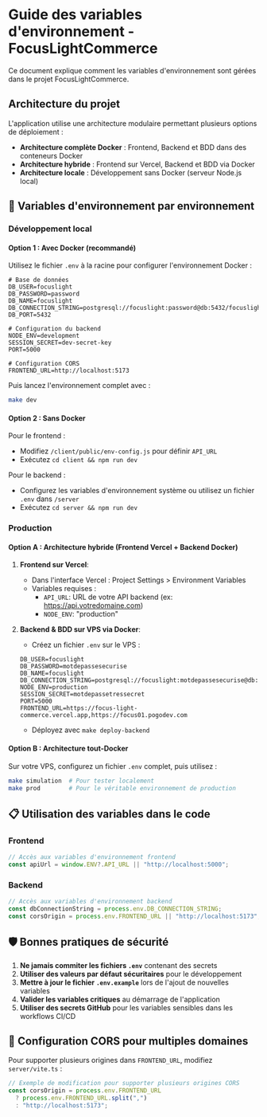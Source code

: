 # Guide des variables d'environnement - FocusLightCommerce

Ce document explique comment les variables d'environnement sont gérées dans le projet FocusLightCommerce.

## Architecture du projet

L'application utilise une architecture modulaire permettant plusieurs options de déploiement :

- **Architecture complète Docker** : Frontend, Backend et BDD dans des conteneurs Docker
- **Architecture hybride** : Frontend sur Vercel, Backend et BDD via Docker
- **Architecture locale** : Développement sans Docker (serveur Node.js local)

## 🔑 Variables d'environnement par environnement

### Développement local

#### Option 1 : Avec Docker (recommandé)

Utilisez le fichier `.env` à la racine pour configurer l'environnement Docker :

```env
# Base de données
DB_USER=focuslight
DB_PASSWORD=password
DB_NAME=focuslight
DB_CONNECTION_STRING=postgresql://focuslight:password@db:5432/focuslight
DB_PORT=5432

# Configuration du backend
NODE_ENV=development
SESSION_SECRET=dev-secret-key
PORT=5000

# Configuration CORS
FRONTEND_URL=http://localhost:5173
```

Puis lancez l'environnement complet avec :

```bash
make dev
```

#### Option 2 : Sans Docker

Pour le frontend :

- Modifiez `/client/public/env-config.js` pour définir `API_URL`
- Exécutez `cd client && npm run dev`

Pour le backend :

- Configurez les variables d'environnement système ou utilisez un fichier `.env` dans `/server`
- Exécutez `cd server && npm run dev`

### Production

#### Option A : Architecture hybride (Frontend Vercel + Backend Docker)

1. **Frontend sur Vercel**:

   - Dans l'interface Vercel : Project Settings > Environment Variables
   - Variables requises :
     - `API_URL`: URL de votre API backend (ex: https://api.votredomaine.com)
     - `NODE_ENV`: "production"

2. **Backend & BDD sur VPS via Docker**:
   - Créez un fichier `.env` sur le VPS :
   ```env
   DB_USER=focuslight
   DB_PASSWORD=motdepassesecurise
   DB_NAME=focuslight
   DB_CONNECTION_STRING=postgresql://focuslight:motdepassesecurise@db:5432/focuslight
   NODE_ENV=production
   SESSION_SECRET=motdepassetressecret
   PORT=5000
   FRONTEND_URL=https://focus-light-commerce.vercel.app,https://focus01.pogodev.com
   ```
   - Déployez avec `make deploy-backend`

#### Option B : Architecture tout-Docker

Sur votre VPS, configurez un fichier `.env` complet, puis utilisez :

```bash
make simulation  # Pour tester localement
make prod        # Pour le véritable environnement de production
```

## 📋 Utilisation des variables dans le code

### Frontend

```javascript
// Accès aux variables d'environnement frontend
const apiUrl = window.ENV?.API_URL || "http://localhost:5000";
```

### Backend

```javascript
// Accès aux variables d'environnement backend
const dbConnectionString = process.env.DB_CONNECTION_STRING;
const corsOrigin = process.env.FRONTEND_URL || "http://localhost:5173";
```

## 🛡️ Bonnes pratiques de sécurité

1. **Ne jamais commiter les fichiers `.env`** contenant des secrets
2. **Utiliser des valeurs par défaut sécuritaires** pour le développement
3. **Mettre à jour le fichier `.env.example`** lors de l'ajout de nouvelles variables
4. **Valider les variables critiques** au démarrage de l'application
5. **Utiliser des secrets GitHub** pour les variables sensibles dans les workflows CI/CD

## 🔄 Configuration CORS pour multiples domaines

Pour supporter plusieurs origines dans `FRONTEND_URL`, modifiez `server/vite.ts` :

```javascript
// Exemple de modification pour supporter plusieurs origines CORS
const corsOrigin = process.env.FRONTEND_URL
  ? process.env.FRONTEND_URL.split(",")
  : "http://localhost:5173";
```
